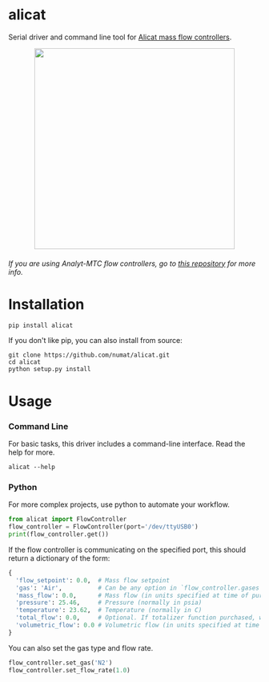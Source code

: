 alicat
======

Serial driver and command line tool for
[Alicat mass flow controllers](http://www.alicat.com/products/mass-flow-meters-and-controllers/mass-flow-controllers/).

<p align="center">
  <img src="http://www.alicat.com/wpinstall/wp-content/uploads/2012/01/gas-mass-flow-controller1.jpg" height="400" />
</p>

###### If you are using Analyt-MTC flow controllers, go to [this repository](https://github.com/schlenzmeister/AnalytMTC/wiki) for more info.

Installation
============

```
pip install alicat
```

If you don't like pip, you can also install from source:

```
git clone https://github.com/numat/alicat.git
cd alicat
python setup.py install
```

Usage
=====

### Command Line

For basic tasks, this driver includes a command-line interface. Read the help
for more.

```
alicat --help
```

### Python

For more complex projects, use python to automate your workflow.

```python
from alicat import FlowController
flow_controller = FlowController(port='/dev/ttyUSB0')
print(flow_controller.get())
```

If the flow controller is communicating on the specified port, this should
return a dictionary of the form:

```python
{
  'flow_setpoint': 0.0,  # Mass flow setpoint
  'gas': 'Air',          # Can be any option in `flow_controller.gases`
  'mass_flow': 0.0,      # Mass flow (in units specified at time of purchase)
  'pressure': 25.46,     # Pressure (normally in psia)
  'temperature': 23.62,  # Temperature (normally in C)
  'total_flow': 0.0,     # Optional. If totalizer function purchased, will be included
  'volumetric_flow': 0.0 # Volumetric flow (in units specified at time of purchase)
}
```

You can also set the gas type and flow rate.

```python
flow_controller.set_gas('N2')
flow_controller.set_flow_rate(1.0)
```
